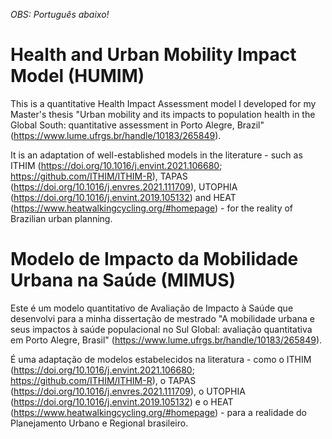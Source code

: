 *OBS: Português abaixo!*

# Health and Urban Mobility Impact Model (HUMIM)

This is a quantitative Health Impact Assessment model I developed for my Master's thesis "Urban mobility and its impacts to population health in the Global South: quantitative assessment in Porto Alegre, Brazil"  (https://www.lume.ufrgs.br/handle/10183/265849). 

It is an adaptation of well-established models in the literature - such as ITHIM (https://doi.org/10.1016/j.envint.2021.106680; https://github.com/ITHIM/ITHIM-R), TAPAS (https://doi.org/10.1016/j.envres.2021.111709), UTOPHIA (https://doi.org/10.1016/j.envint.2019.105132) and HEAT (https://www.heatwalkingcycling.org/#homepage) - for the reality of Brazilian urban planning.


# Modelo de Impacto da Mobilidade Urbana na Saúde (MIMUS)
Este é um modelo quantitativo de Avaliação de Impacto à Saúde que desenvolvi para a minha dissertação de mestrado "A mobilidade urbana e seus impactos à saúde populacional no Sul Global: avaliação quantitativa em Porto Alegre, Brasil" (https://www.lume.ufrgs.br/handle/10183/265849). 

É uma adaptação de modelos estabelecidos na literatura - como o ITHIM (https://doi.org/10.1016/j.envint.2021.106680; https://github.com/ITHIM/ITHIM-R), o TAPAS (https://doi.org/10.1016/j.envres.2021.111709), o UTOPHIA (https://doi.org/10.1016/j.envint.2019.105132) e o HEAT (https://www.heatwalkingcycling.org/#homepage) - para a realidade do Planejamento Urbano e Regional brasileiro.

